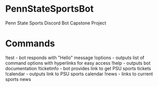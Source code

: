 # PennStateSportsBot
Penn State Sports Discord Bot Capstone Project

# Commands
!test - bot responds with "Hello" message 
!options - outputs list of command options with hyperlinks for easy access
!help - outputs bot documentation
!ticketinfo - bot provides link to get PSU sports tickets
!calendar - outputs link to PSU sports calendar
!news - links to current sports news